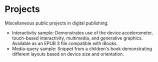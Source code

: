Projects
========

Miscellaneous public projects in digital publishing:

* Interactivity sample: Demonstrates use of the device accelerometer, touch-based interactivity, multimedia, and generative graphics. Available as an EPUB 3 file compatible with iBooks.
* Media-query sample: Snippet from a children's book demonstrating different layouts based on device size and orientation.

